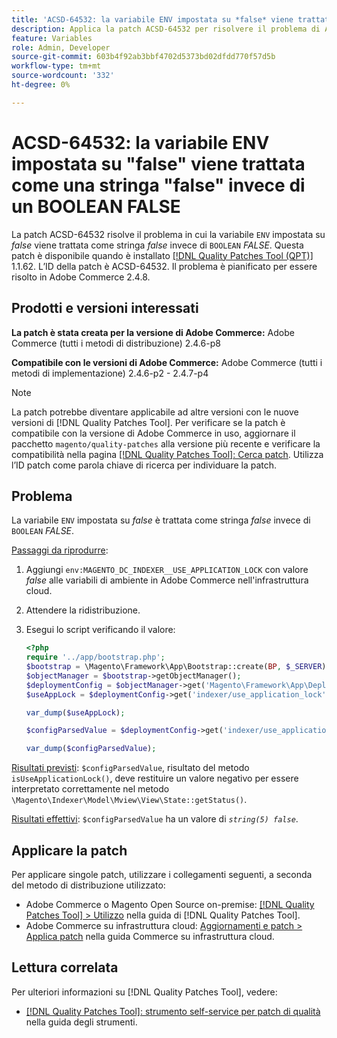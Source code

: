```yaml
---
title: 'ACSD-64532: la variabile ENV impostata su *false* viene trattata come stringa *false* invece di BOOLEAN *FALSE*'
description: Applica la patch ACSD-64532 per risolvere il problema di Adobe Commerce, dove una variabile "ENV" impostata su *false* viene trattata come una stringa *false* invece di un "BOOLEAN" *FALSE*.
feature: Variables
role: Admin, Developer
source-git-commit: 603b4f92ab3bbf4702d5373bd02dfdd770f57d5b
workflow-type: tm+mt
source-wordcount: '332'
ht-degree: 0%

---
```



# ACSD-64532: la variabile ENV impostata su &quot;false&quot; viene trattata come una stringa &quot;false&quot; invece di un BOOLEAN FALSE

La patch ACSD-64532 risolve il problema in cui la variabile `ENV` impostata su *false* viene trattata come stringa *false* invece di `BOOLEAN` *FALSE*. Questa patch è disponibile quando è installato [[!DNL Quality Patches Tool (QPT)]](/help/tools/quality-patches-tool/quality-patches-tool-to-self-serve-quality-patches.md) 1.1.62. L’ID della patch è ACSD-64532. Il problema è pianificato per essere risolto in Adobe Commerce 2.4.8.

## Prodotti e versioni interessati

**La patch è stata creata per la versione di Adobe Commerce:**
Adobe Commerce (tutti i metodi di distribuzione) 2.4.6-p8

**Compatibile con le versioni di Adobe Commerce:**
Adobe Commerce (tutti i metodi di implementazione) 2.4.6-p2 - 2.4.7-p4

>[!NOTE]
>
>La patch potrebbe diventare applicabile ad altre versioni con le nuove versioni di [!DNL Quality Patches Tool]. Per verificare se la patch è compatibile con la versione di Adobe Commerce in uso, aggiornare il pacchetto `magento/quality-patches` alla versione più recente e verificare la compatibilità nella pagina [[!DNL Quality Patches Tool]: Cerca patch](https://experienceleague.adobe.com/tools/commerce-quality-patches/index.html). Utilizza l’ID patch come parola chiave di ricerca per individuare la patch.

## Problema

La variabile `ENV` impostata su *false* è trattata come stringa *false* invece di `BOOLEAN` *FALSE*.

<u>Passaggi da riprodurre</u>:
1. Aggiungi `env:MAGENTO_DC_INDEXER__USE_APPLICATION_LOCK` con valore *false* alle variabili di ambiente in Adobe Commerce nell&#39;infrastruttura cloud.
1. Attendere la ridistribuzione.
1. Esegui lo script verificando il valore:

   ```php
   <?php
   require '../app/bootstrap.php';
   $bootstrap = \Magento\Framework\App\Bootstrap::create(BP, $_SERVER);
   $objectManager = $bootstrap->getObjectManager();
   $deploymentConfig = $objectManager->get('Magento\Framework\App\DeploymentConfig');
   $useAppLock = $deploymentConfig->get('indexer/use_application_lock');
   
   var_dump($useAppLock);
   
   $configParsedValue = $deploymentConfig->get('indexer/use_application_lock') ?: false;
   
   var_dump($configParsedValue); 
   ```

<u>Risultati previsti</u>:
`$configParsedValue`, risultato del metodo `isUseApplicationLock()`, deve restituire un valore negativo per essere interpretato correttamente nel metodo `\Magento\Indexer\Model\Mview\View\State::getStatus()`.

<u>Risultati effettivi</u>:
`$configParsedValue` ha un valore di *`string(5) false`*.

## Applicare la patch

Per applicare singole patch, utilizzare i collegamenti seguenti, a seconda del metodo di distribuzione utilizzato:

* Adobe Commerce o Magento Open Source on-premise: [[!DNL Quality Patches Tool] > Utilizzo](/help/tools/quality-patches-tool/usage.md) nella guida di [!DNL Quality Patches Tool].
* Adobe Commerce su infrastruttura cloud: [Aggiornamenti e patch > Applica patch](https://experienceleague.adobe.com/docs/commerce-cloud-service/user-guide/develop/upgrade/apply-patches.html) nella guida Commerce su infrastruttura cloud.

## Lettura correlata

Per ulteriori informazioni su [!DNL Quality Patches Tool], vedere:
* [[!DNL Quality Patches Tool]: strumento self-service per patch di qualità](/help/tools/quality-patches-tool/quality-patches-tool-to-self-serve-quality-patches.md) nella guida degli strumenti.

